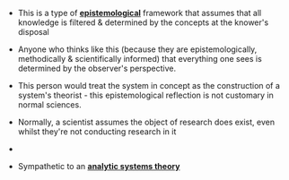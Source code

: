 - This is a type of **[epistemological](../notes/epistemological)** framework that assumes that all knowledge is filtered & determined by the concepts at the knower's disposal 
- Anyone who thinks like this (because they are epistemologically, methodically & scientifically informed) that everything one sees is determined by the observer's perspective. 
- This person would treat the system in concept as the construction of a system's theorist - this epistemological reflection is not customary in normal sciences. 
- Normally, a scientist assumes the object of research does exist, even whilst they're not conducting research in it 
- 

- Sympathetic to an **[analytic systems theory](../notes/analytic_systems_theory)**